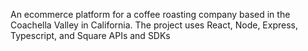 An ecommerce platform for a coffee roasting company based in the Coachella Valley in California. The project uses React, Node, Express, Typescript, and Square APIs and SDKs
